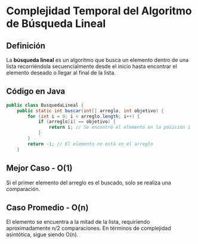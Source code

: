 # Complejidad Temporal del Algoritmo de Búsqueda Lineal

## Definición  
La **búsqueda lineal** es un algoritmo que busca un elemento dentro de una lista recorriéndola secuencialmente desde el inicio hasta encontrar el elemento deseado o llegar al final de la lista.

## Código en Java  
```java
public class BusquedaLineal {
    public static int buscar(int[] arreglo, int objetivo) {
        for (int i = 0; i < arreglo.length; i++) {
            if (arreglo[i] == objetivo) {
                return i; // Se encontró el elemento en la posición i
            }
        }
        return -1; // El elemento no está en el arreglo
    }

```



## Mejor Caso - O(1)

Si el primer elemento del arreglo es el buscado, solo se realiza una comparación.

## Caso Promedio  - O(n)

El elemento se encuentra a la mitad de la lista, requiriendo aproximadamente n/2 comparaciones. En términos de complejidad asintótica, sigue siendo O(n).


